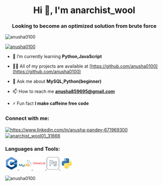 <h1 align="center">Hi 👋, I'm anarchist_wool</h1>
<h3 align="center">Looking to become an optimized solution from brute force</h3>

<p align="left"> <img src="https://komarev.com/ghpvc/?username=anusha0100&label=Profile%20views&color=0e75b6&style=flat" alt="anusha0100" /> </p>

<p align="left"> <a href="https://github.com/ryo-ma/github-profile-trophy"><img src="https://github-profile-trophy.vercel.app/?username=anusha0100" alt="anusha0100" /></a> </p>

- 🌱 I’m currently learning **Python,JavaScript**

- 👨‍💻 All of my projects are available at [https://github.com/anusha0100](https://github.com/anusha0100)

- 💬 Ask me about **MySQL,Python(beginner)**

- 📫 How to reach me **anusha859695@gmail.com**

- ⚡ Fun fact **I make caffeine free code**

<h3 align="left">Connect with me:</h3>
<p align="left">
<a href="https://linkedin.com/in/https://www.linkedin.com/in/anusha-pandey-671969300" target="blank"><img align="center" src="https://raw.githubusercontent.com/rahuldkjain/github-profile-readme-generator/master/src/images/icons/Social/linked-in-alt.svg" alt="https://www.linkedin.com/in/anusha-pandey-671969300" height="30" width="40" /></a>
<a href="https://discord.gg/anarchist_wool01_31666" target="blank"><img align="center" src="https://raw.githubusercontent.com/rahuldkjain/github-profile-readme-generator/master/src/images/icons/Social/discord.svg" alt="anarchist_wool01_31666" height="30" width="40" /></a>
</p>

<h3 align="left">Languages and Tools:</h3>
<p align="left"> <a href="https://www.w3schools.com/cpp/" target="_blank" rel="noreferrer"> <img src="https://raw.githubusercontent.com/devicons/devicon/master/icons/cplusplus/cplusplus-original.svg" alt="cplusplus" width="40" height="40"/> </a> <a href="https://www.mysql.com/" target="_blank" rel="noreferrer"> <img src="https://raw.githubusercontent.com/devicons/devicon/master/icons/mysql/mysql-original-wordmark.svg" alt="mysql" width="40" height="40"/> </a> <a href="https://www.oracle.com/" target="_blank" rel="noreferrer"> <img src="https://raw.githubusercontent.com/devicons/devicon/master/icons/oracle/oracle-original.svg" alt="oracle" width="40" height="40"/> </a> <a href="https://www.photoshop.com/en" target="_blank" rel="noreferrer"> <img src="https://raw.githubusercontent.com/devicons/devicon/master/icons/photoshop/photoshop-line.svg" alt="photoshop" width="40" height="40"/> </a> <a href="https://www.python.org" target="_blank" rel="noreferrer"> <img src="https://raw.githubusercontent.com/devicons/devicon/master/icons/python/python-original.svg" alt="python" width="40" height="40"/> </a> </p>

<p><img align="center" src="https://github-readme-stats.vercel.app/api/top-langs?username=anusha0100&show_icons=true&locale=en&layout=compact" alt="anusha0100" /></p>
